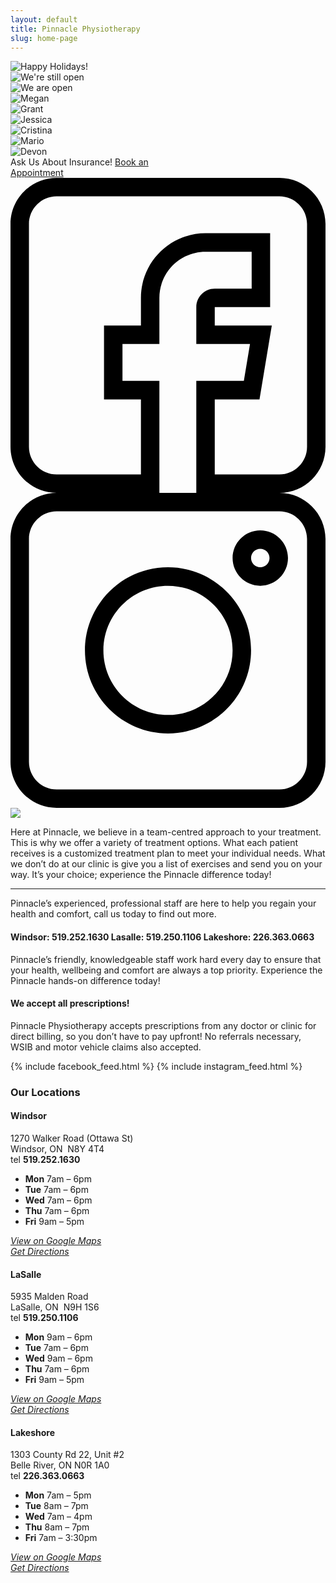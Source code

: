 ```yaml
---
layout: default
title: Pinnacle Physiotherapy
slug: home-page
---
```


<div class="banner" style="clear: both; display: none;">
  <a href="/assets/docs/coronavirus.pdf">
    <img style="display: block; width: 100%;" src="/assets/img/covid.jpg"" />
  </a>
</div>

<div id="HomeSlider">
  <div><img src="/assets/img/xmas-slider-2021.jpg" alt="Happy Holidays!" /></div>
  <div><img src="/assets/img/still-open-slider.jpg" alt="We're still open" /></div>
  <div><img src="/assets/img/open-now.jpg" alt="We are open" /></div>
  <!-- <div><img src="/assets/img/slider0.jpg" alt="Team" /></div> -->
  <div><img src="/assets/img/slider1.jpg" alt="Megan" /></div>
  <div><img src="/assets/img/slider2.jpg" alt="Grant" /></div>
  <div><img src="/assets/img/slider3.jpg" alt="Jessica" /></div>
  <div><img src="/assets/img/slider4.jpg" alt="Cristina" /></div>
  <div><img src="/assets/img/slider5.jpg" alt="Mario" /></div>
  <div><img src="/assets/img/slider6.jpg" alt="Devon" /></div>
</div>

<div class="book-an-appointment">
  <span class="insurance">Ask Us About Insurance!</span>
  <a class="book" href="/book-an-appointment">Book an<br />Appointment</a>
  <a class="social facebook" href="https://www.facebook.com/pinnaclephysio/" target="_blank">
    <svg viewBox="0 0 512 512" xmlns="http://www.w3.org/2000/svg"><path d="M75 512h167V330h-60v-60h60v-75c0-41.355 33.645-75 75-75h75v60h-60c-16.543 0-30 13.457-30 30v60h87.293l-10 60H302v182h135c41.355 0 75-33.645 75-75V75c0-41.355-33.645-75-75-75H75C33.645 0 0 33.645 0 75v362c0 41.355 33.645 75 75 75zM30 75c0-24.813 20.188-45 45-45h362c24.813 0 45 20.188 45 45v362c0 24.813-20.188 45-45 45H332V360h72.707l20-120H332v-30h90V90H317c-57.898 0-105 47.102-105 105v45h-60v120h60v122H75c-24.813 0-45-20.188-45-45zm0 0"/></svg>
  </a>
  <a class="social instagram" href="https://www.instagram.com/pinnacle.physiotherapy/" target="_blank">
    <svg viewBox="0 0 512 512" xmlns="http://www.w3.org/2000/svg"><path d="M75 512h362c41.355 0 75-33.645 75-75V75c0-41.355-33.645-75-75-75H75C33.645 0 0 33.645 0 75v362c0 41.355 33.645 75 75 75zM30 75c0-24.813 20.188-45 45-45h362c24.813 0 45 20.188 45 45v362c0 24.813-20.188 45-45 45H75c-24.813 0-45-20.188-45-45zm0 0"/><path d="M256 391c74.438 0 135-60.563 135-135s-60.563-135-135-135-135 60.563-135 135 60.563 135 135 135zm0-240c57.898 0 105 47.102 105 105s-47.102 105-105 105-105-47.102-105-105 47.102-105 105-105zm0 0M406 151c24.813 0 45-20.188 45-45s-20.188-45-45-45-45 20.188-45 45 20.188 45 45 45zm0-60c8.27 0 15 6.73 15 15s-6.73 15-15 15-15-6.73-15-15 6.73-15 15-15zm0 0"/></svg>
  </a>
</div>
<main role="main" class="container">
  <section>
    <img class="small-vertical-space" src="/assets/img/home-icons.svg" />
    <p class="lead text-center">Here at Pinnacle, we believe in a team-centred approach to your treatment. This is why we offer a variety of treatment options. What each patient receives is a customized treatment plan to meet your individual needs.  What we don’t do at our clinic is give you a list of exercises and send you on your way. It’s your choice; experience the Pinnacle difference today!</p>
    <div class="contact-block vertical-space">
      <hr class="cta-border">
      <p class="text-center">Pinnacle’s experienced, professional staff are here to help you regain your health and comfort, call us today to find out more.</p>
      <h4 class="text-center">
        <span>Windsor: 519.252.1630</span> <span>Lasalle: 519.250.1106</span> <span>Lakeshore: 226.363.0663</span>
      </h4>
    </div>
    <p class="text-center lead">Pinnacle’s friendly, knowledgeable staff work hard every day to ensure that your health, wellbeing and comfort are always a top priority. Experience the Pinnacle hands-on difference today!</p>
    <h4 class="text-center">We accept all prescriptions!</h4>
    <p class="text-center bottom-space">Pinnacle Physiotherapy accepts prescriptions from any doctor or clinic for direct billing, so you don’t have to pay upfront! No referrals necessary, WSIB and motor vehicle claims also accepted.</p>
    <div class="clearfix">
      {% include facebook_feed.html %}
      {% include instagram_feed.html %}
    </div>
  </section>
  <div class="home-locations clearfix">
    <h3>Our Locations</h3>
    <div>
      <h4>Windsor</h4>
      <p>1270 Walker Road (Ottawa St)<br>Windsor, ON &nbsp;N8Y 4T4<br>tel&nbsp;<strong>519.252.1630</strong></p>
      <ul class="hours-list"><li><strong>Mon</strong> 7am – 6pm</li><li><strong>Tue</strong> 7am – 6pm</li><li><strong>Wed</strong> 7am – 6pm</li><li><strong>Thu</strong> 7am – 6pm</li><li><strong>Fri</strong> 9am – 5pm</li></ul>
      <p><a rel="noreferrer noopener" href="https://www.google.ca/maps/place/Pinnacle+Rehabilitation/@42.3145049,-83.0017509,15z/data=!4m2!3m1!1s0x0:0x77a459995f9a96ad?sa=X&amp;ved=0CHcQ_BIwCmoVChMItOyck8bAyAIVhLgeCh3qZAyM" target="_blank"><em>View on Google Maps</em></a><em><br></em><a rel="noreferrer noopener" href="https://www.google.ca/maps/dir//Pinnacle+Rehabilitation,+1270+Walker+Rd,+Windsor,+ON+N8Y+4T4/@42.3145049,-83.0017509,15z/data=!4m12!1m3!3m2!1s0x0:0x77a459995f9a96ad!2sPinnacle+Rehabilitation!4m7!1m0!1m5!1m1!1s0x883b2c999abc2f8b:0x77a459995f9a96ad!2m2!1d-83.0017509!2d42.3145049" target="_blank"><em>Get Directions</em></a></p>
    </div>
    <div>
      <h4>LaSalle</h4>
      <p>5935 Malden Road<br>LaSalle, ON &nbsp;N9H 1S6<br>tel&nbsp;<strong>519.250.1106</strong></p>
      <ul class="hours-list"><li><strong>Mon</strong> 9am – 6pm</li><li><strong>Tue</strong> 7am – 6pm</li><li><strong>Wed</strong> 9am – 6pm</li><li><strong>Thu</strong> 7am – 6pm</li><li><strong>Fri</strong> 9am – 5pm</li></ul>
      <p><a rel="noreferrer noopener" href="https://www.google.com/maps/place/5935+Malden+Rd,+Windsor,+ON+N9H+1S6/@42.2455588,-83.0637101,17z/data=!3m1!4b1!4m5!3m4!1s0x883b2e15b52056e5:0x3b764a49549b091e!8m2!3d42.2455548!4d-83.0615161" target="_blank"><em>View on Google Maps</em></a><em><br></em><a rel="noreferrer noopener" href="https://www.google.com/maps/place/5935+Malden+Rd,+Windsor,+ON+N9H+1S6/@42.2455588,-83.0637101,17z/data=!3m1!4b1!4m5!3m4!1s0x883b2e15b52056e5:0x3b764a49549b091e!8m2!3d42.2455548!4d-83.0615161" target="_blank"><em>Get Directions</em></a></p>
    </div>
    <div>
      <h4>Lakeshore</h4>
      <p>1303 County Rd 22, Unit #2<br>Belle River, ON N0R 1A0<br>tel&nbsp;<strong>226.363.0663</strong></p>
      <ul class="hours-list"><li><strong>Mon</strong> 7am – 5pm</li><li><strong>Tue</strong> 8am – 7pm</li><li><strong>Wed</strong> 7am – 4pm</li><li><strong>Thu</strong> 8am – 7pm</li><li><strong>Fri</strong> 7am – 3:30pm</li></ul>
      <p><a rel="noreferrer noopener" href="https://www.google.ca/maps/place/1303+Essex+County+Rd+22,+Belle+River,+ON+N0R+1A0/@42.2964733,-82.7529518,17z/data=!3m1!4b1!4m5!3m4!1s0x883ad2915cc4c221:0xfc1abb3959fdb7b7!8m2!3d42.2964694!4d-82.7507631?hl=en" target="_blank"><em>View on Google Maps</em></a><em><br></em><a rel="noreferrer noopener" href="https://www.google.ca/maps/dir//1303+Essex+County+Rd+22,+Belle+River,+ON+N0R+1A0/@42.2964694,-82.7529518,17z/data=!4m16!1m7!3m6!1s0x883ad2915cc4c221:0xfc1abb3959fdb7b7!2s1303+Essex+County+Rd+22,+Belle+River,+ON+N0R+1A0!3b1!8m2!3d42.2964694!4d-82.7507631!4m7!1m0!1m5!1m1!1s0x883ad2915cc4c221:0xfc1abb3959fdb7b7!2m2!1d-82.7507631!2d42.2964694?hl=en" target="_blank"><em>Get Directions</em></a></p>
    </div>
  </div>
</main>
